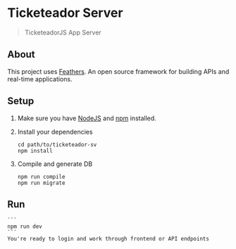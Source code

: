 # Ticketeador Server

> TicketeadorJS App Server

## About

This project uses [Feathers](http://feathersjs.com). An open source framework for building APIs and real-time applications.

## Setup

1. Make sure you have [NodeJS](https://nodejs.org/) and [npm](https://www.npmjs.com/) installed.
2. Install your dependencies

    ```
    cd path/to/ticketeador-sv
    npm install
    ```

3. Compile and generate DB

    ```
    npm run compile
    npm run migrate
    ```


## Run
    ```
    npm run dev
    ```
    You're ready to login and work through frontend or API endpoints
